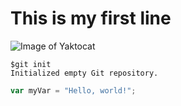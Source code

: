 # This is my first line
![Image of Yaktocat](https://octodex.github.com/images/yaktocat.png)
```
$git init
Initialized empty Git repository.
```

``` javascript
var myVar = "Hello, world!";
```
